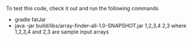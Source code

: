  To test this code, check it out and run the following commands
 
 * gradle fatJar
 * java -jar build/libs/array-finder-all-1.0-SNAPSHOT.jar 1,2,3,4  2,3 where 1,2,3,4 and 2,3 are sample input arrays
 
 
